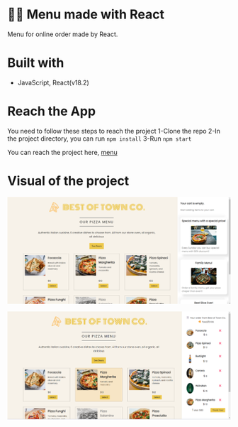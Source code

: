 # 🍕🍺 Menu made with React

Menu for online order made by React.

# Built with

- JavaScript, React(v18.2)

# Reach the App

You need to follow these steps to reach the project
1-Clone the repo
2-In the project directory, you can run `npm install`
3-Run `npm start`

You can reach the project here, [menu](https://berenvrl.github.io/ordermenu-react/)

# Visual of the project

![menu-visual](./visual1.png)

![menu-visual2](./visual2.png)
